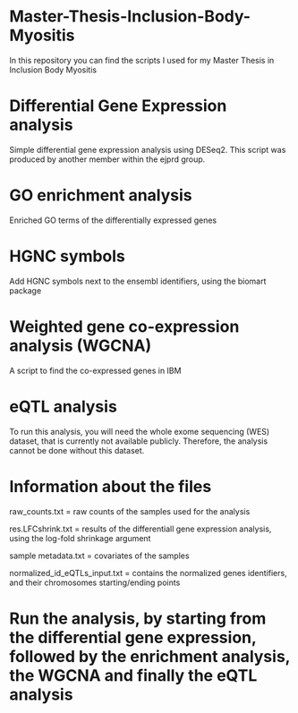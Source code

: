 # Master-Thesis-Inclusion-Body-Myositis
In this repository you can find the scripts I used for my Master Thesis in Inclusion Body Myositis

# Differential Gene Expression analysis
Simple differential gene expression analysis using DESeq2. This script was produced by another member within the ejprd group.

# GO enrichment analysis
Enriched GO terms of the differentially expressed genes

# HGNC symbols
Add HGNC symbols next to the ensembl identifiers, using the biomart package

# Weighted gene co-expression analysis (WGCNA)
A script to find the co-expressed genes in IBM

# eQTL analysis
To run this analysis, you will need the whole exome sequencing (WES) dataset, that is currently not available publicly. Therefore, the analysis
cannot be done without this dataset.



# Information about the files

raw_counts.txt = raw counts of the samples used for the analysis

res.LFCshrink.txt = results of the differentiall gene expression analysis, using the log-fold shrinkage argument

sample metadata.txt = covariates of the samples

normalized_id_eQTLs_input.txt = contains the normalized genes identifiers, and their chromosomes starting/ending points

# Run the analysis, by starting from the differential gene expression, followed by the enrichment analysis, the WGCNA and finally the eQTL analysis
